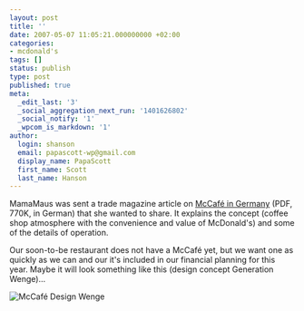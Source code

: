 ```yaml
---
layout: post
title: ''
date: 2007-05-07 11:05:21.000000000 +02:00
categories:
- mcdonald's
tags: []
status: publish
type: post
published: true
meta:
  _edit_last: '3'
  _social_aggregation_next_run: '1401626802'
  _social_notify: '1'
  _wpcom_is_markdown: '1'
author:
  login: shanson
  email: papascott-wp@gmail.com
  display_name: PapaScott
  first_name: Scott
  last_name: Hanson
---
```

<p>MamaMaus was sent a trade magazine article on <a href="https://www.papascott.de/wordpress/wp-content/uploads/2007/05/mccafe.pdf">McCafé in Germany</a> (PDF, 770K, in German) that she wanted to share. It explains the concept (coffee shop atmosphere with the convenience and value of McDonald's) and some of the details of operation.</p>
<p>Our soon-to-be restaurant does not have a McCafé yet, but we want one as quickly as we can and our it's included in our financial planning for this year. Maybe it will look something like this (design concept Generation Wenge)...</p>
<p><img src="https://www.papascott.de/wordpress/wp-content/uploads/2007/05/mccafe-design-wenge.jpg" alt="McCafé Design Wenge" /></p>
